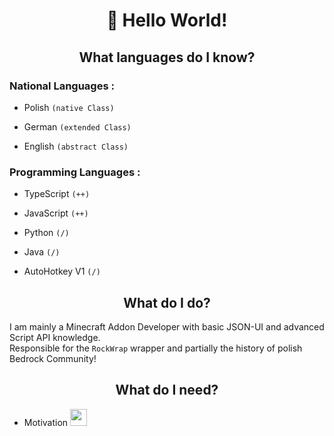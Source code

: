<h1 align="center">
  👋 Hello World!
</h1>

<h2 align="center">
  What languages do I know?
</h2>

<h3>
  National Languages :
</h3>

- Polish `(native Class)`

- German `(extended Class)`

- English `(abstract Class)`

<h3>
  Programming Languages :
</h3>


- TypeScript `(++)`

- JavaScript `(++)`

- Python `(/)`

- Java `(/)`

- AutoHotkey V1 `(/)`

<h2 align="center">
  What do I do?
</h2>

I am mainly a Minecraft Addon Developer with basic JSON-UI and advanced Script API knowledge.<br>
Responsible for the `RockWrap` wrapper and partially the history of polish Bedrock Community!

<h2 align="center">
  What do I need?
</h2>

- Motivation <img src="https://media.tenor.com/nSDeRB_kF4wAAAAi/fade-sad-emoji.gif" width="27">
